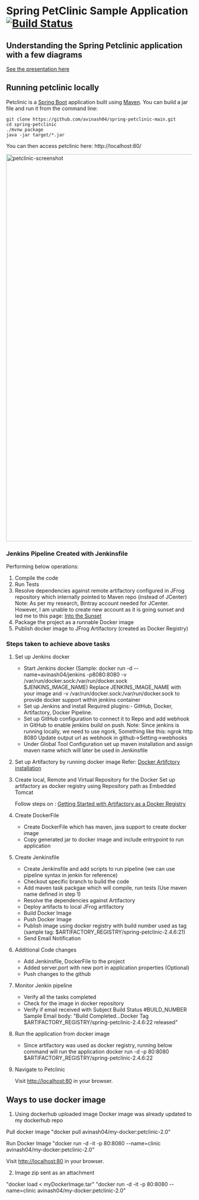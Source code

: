 # Spring PetClinic Sample Application [![Build Status](https://travis-ci.org/spring-projects/spring-petclinic.png?branch=main)](https://travis-ci.org/spring-projects/spring-petclinic/)

## Understanding the Spring Petclinic application with a few diagrams
<a href="https://speakerdeck.com/michaelisvy/spring-petclinic-sample-application">See the presentation here</a>

## Running petclinic locally
Petclinic is a [Spring Boot](https://spring.io/guides/gs/spring-boot) application built using [Maven](https://spring.io/guides/gs/maven/). You can build a jar file and run it from the command line:


```
git clone https://github.com/avinash04/spring-petclinic-main.git
cd spring-petclinic
./mvnw package
java -jar target/*.jar
```

You can then access petclinic here: http://localhost:80/

<img width="1042" alt="petclinic-screenshot" src="https://cloud.githubusercontent.com/assets/838318/19727082/2aee6d6c-9b8e-11e6-81fe-e889a5ddfded.png">


### Jenkins Pipeline Created with Jenkinsfile

Performing below operations:

1) Compile the code
2) Run Tests
3) Resolve dependencies against remote artifactory configured in JFrog repository which internally pointed to Maven repo (instead of JCenter)
   Note: As per my research, Bintray account needed for JCenter. 
   However, I am unable to create new account as it is going sunset and led me to this page:
   <a href="https://jfrog.com/blog/into-the-sunset-bintray-jcenter-gocenter-and-chartcenter">Into the Sunset</a>
4) Package the project as a runnable Docker image
5) Publish docker image to JFrog Artifactory (created as Docker Registry)

### Steps taken to achieve above tasks

1) Set up Jenkins docker
   - Start Jenkins docker 
     (Sample: docker run -d --name=avinash04/jenkins -p8080:8080 -v /var/run/docker.sock:/var/run/docker.sock $JENKINS_IMAGE_NAME)
     Replace JENKINS_IMAGE_NAME with your image and -v /var/run/docker.sock:/var/run/docker.sock to provide docker support within jenkins container
   - Set up Jenkins and install Required plugins:- GitHub, Docker, Artifactory, Docker Pipeline.
   - Set up GitHub configuration to connect it to Repo and add webhook in GitHub to enable jenkins build on push.
     Note: Since jenkins is running locally, we need to use ngork, Something like this:
     ngrok http 8080
     Update output url as webhook in github->Setting->webhooks
   - Under Global Tool Configuration set up maven installation and assign maven name which will later be used in Jenkinsfile
   
2) Set up Artifactory by running docker image
   Refer: <a href="https://jfrog.com/artifactory/install/">Docker Artifctory installation</a>

3) Create local, Remote and Virtual Repository for the Docker
   Set up artifactory as docker registry using Repository path as Embedded Tomcat
   
   Follow steps on : <a href="https://www.jfrog.com/confluence/display/JFROG/Getting+Started+with+Artifactory+as+a+Docker+Registry#GettingStartedwithArtifactoryasaDockerRegistry-GettingStartedwithArtifactoryProOn-Prem">Getting Started with Artifactory as a Docker Registry</a>
   
4) Create DockerFile
   - Create DockerFile which has maven, java support to create docker image
   - Copy generated jar to docker image and include entrypoint to run application

5) Create Jenkinsfile
   - Create Jenkinsfile and add scripts to run pipeline (we can use pipeline syntax in jenkin for reference)
   - Checkout specific branch to build the code
   - Add maven task packgae which will compile, run tests (Use maven name defined in step 1)
   - Resolve the dependencies against Artifactory
   - Deploy artifacts to local JFrog artifactory
   - Build Docker Image
   - Push Docker Image
   - Publish image using docker registry with build number used as tag 
     (sample tag: $ARTIFACTORY_REGISTRY/spring-petclinic-2.4.6:21)
   - Send Email Notification

6) Additional Code changes
   - Add Jenkinsfile, DockerFile to the project
   - Added server.port with new port in application properties (Optional)
   - Push changes to the github
   
7) Monitor Jenkin pipeline
   - Verify all the tasks completed
   - Check for the image in docker repository
   - Verify if email received with Subject Build Status #BUILD_NUMBER
     Sample Email body: "Build Completed...Docker Tag $ARTIFACTORY_REGISTRY/spring-petclinic-2.4.6:22 released"

8) Run the application from docker image
   - Since artifactory was used as docker registry, running below command will run the application
     docker run -d -p 80:8080 $ARTIFACTORY_REGISTRY/spring-petclinic-2.4.6:22

9) Navigate to Petclinic

    Visit [http://localhost:80](http://localhost:80) in your browser.
    


## Ways to use docker image

1) Using dockerhub uploaded image
Docker image was already updated to my dockerhub repo

Pull docker image
"docker pull avinash04/my-docker:petclinic-2.0"

Run Docker Image
"docker run -d -it -p 80:8080 --name=clinic avinash04/my-docker:petclinic-2.0"

Visit [http://localhost:80](http://localhost:80) in your browser.

2) Image zip sent as an attachment

"docker load < myDockerImage.tar"
"docker run -d -it -p 80:8080 --name=clinic avinash04/my-docker:petclinic-2.0"
